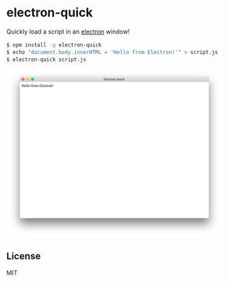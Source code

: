 # electron-quick

Quickly load a script in an [electron](https://electron.atom.io/) window!

```bash
$ npm install -g electron-quick
$ echo "document.body.innerHTML = 'Hello from Electron!'" > script.js
$ electron-quick script.js
```

![screenshot](screenshot.png)

## License

MIT
